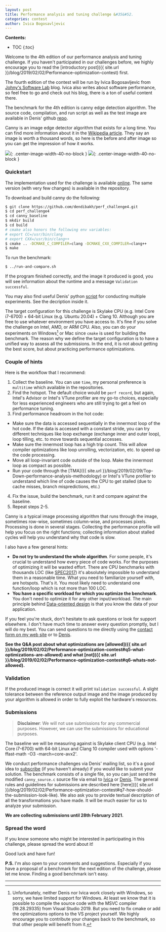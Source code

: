 ```yaml
---
layout: post
title: Performance analysis and tuning challenge &#35&#52.
categories: contest
author: Ivica Bogosavljevic
---
```


**Contents:**
* TOC
{:toc}

Welcome to the 4th edition of our performance analysis and tuning challenge. If you haven't participated in our challenges before, we highly encourage you to read the [introductory post]({{ site.url }}/blog/2019/02/02/Performance-optimization-contest) first. 

The fourth edition of the contest will be run by Ivica Bogosavljevic from [Johny's Software Lab](https://johnysswlab.com) blog. Ivica also writes about software performance, so feel free to go and check out his blog, there is a ton of useful content there.

The benchmark for the 4th edition is canny edge detection algorithm. The source code, compilation, and run script as well as the test image are available in Denis' github [repo](https://github.com/dendibakh/perf_challenge4).

Canny is an image edge detector algorithm that exists for a long time. You can find more information about it in the [Wikipedia article](https://en.wikipedia.org/wiki/Canny_edge_detector). They say an image is worth a thousand words, so here is the before and after image so you can get the impression of how it works.

![](/img/posts/PerfContent/4/221575-small.jpg){: .center-image-width-40-no-block } ![](/img/posts/PerfContent/4/22157-canny.png){: .center-image-width-40-no-block }

### Quickstart

The implementation used for the challenge is available [online](http://www.math.tau.ac.il/~turkel/notes/canny_source.c). The same version (with very few changes) is available in the repository.

To download and build canny do the following:
```bash
$ git clone https://github.com/dendibakh/perf_challenge4.git
$ cd perf_challenge4
$ cd canny_baseline
$ mkdir build
$ cd build
# cmake also honors the following env variables:
# export CC=/usr/bin/clang
# export CXX=/usr/bin/clang++
$ cmake .. -DCMAKE_C_COMPILER=clang -DCMAKE_CXX_COMPILER=clang++
$ make
```

To run the benchmark:
```bash
$ ../run-and-compare.sh
```

If the program finished correctly, and the image it produced is good, you will see information about the runtime and a message `Validation successful`.

You may also find useful Denis' python [script](https://github.com/dendibakh/perf_challenge4/blob/master/run.py) for conducting multiple experiments. See the decription inside it.

The target configuration for this challenge is Skylake CPU (e.g. Intel Core i7-6700) + 64-bit Linux (e.g. Ubuntu 20.04) + Clang 10. Although you are free to use whatever environment you have access to. It's fine if you solve the challenge on Intel, AMD, or ARM CPU. Also, you can do your experiments on Windows[^1] or Mac since `cmake` is used for building the benchmark. The reason why we define the target configuration is to have a unified way to assess all the submissions. In the end, it is not about getting the best score, but about practicing performance optimizations.

### Couple of hints

Here is the workflow that I recommend: 

1. Collect the baseline. You can use `time`, my personal preference is `multitime` which available in the repositories.
2. Find the hotspot. The default choice would be `perf record`, but again, Intel's Advisor or Intel's VTune profiler are my go-to choices, especially for less experienced engineers who are still trying to get a feel on performance tuning.
3. Find performance headroom in the hot code:
  * Make sure the data is accessed sequentially in the innermost loop of the hot code. If the data is accessed with a constant stride, you can try different techniques like loop exchange (exchange inner and outer loop), loop tilling, etc. to move towards sequential accesses.
  * Make sure the innermost loop has a high trip count. This will allow compiler optimizations like loop unrolling, vectorization, etc. to speed up the code processing.
  * Move all loop-invariant code outside of the loop. Make the innermost loop as compact as possible. 
  * Run your code through the [TMA]({{ site.url }}/blog/2019/02/09/Top-Down-performance-analysis-methodology) or Intel's VTune profiler to understand which line of code causes the CPU to get stalled (due to cache misses, branch mispredictions, etc.)
4. Fix the issue, build the benchmark, run it and compare against the baseline.
5. Repeat steps 2-5.

Canny is a typical image processing algorithm that runs through the image, sometimes row-wise, sometimes column-wise, and processes pixels. Processing is done in several stages. Collecting the performance profile will help you focus on the right functions; collecting information about stalled cycles will help you understand why that code is slow.

I also have a few general hints:
- **Do not try to understand the whole algorithm**. For some people, it's crucial to understand how every piece of code works. For the purposes of optimizing it will be wasted effort. There are CPU benchmarks with thousands LOC (like [SPEC2017](http://spec.org/cpu2017/)) it's absolutely impossible to understand them in a reasonable time. What you need to familiarize yourself with, are hotspots. That's it. You most likely need to understand one function/loop which is not more than 100 LOC.
- **You have a specific workload for which you optimize the benchmark**. You don't need to optimize it for any other input/workload. The main principle behind [Data-oriented design](https://en.wikipedia.org/wiki/Data-oriented_design) is that you know the data of your application.

If you feel you're stuck, don't hesitate to ask questions or look for support elsewhere. I don't have much time to answer every question promptly, but I will do my best. You can send questions to me directly using the [contact form on my web site](https://johnysswlab.com/contact/) or to [Denis](https://easyperf.net/contact/).

__See the Q&A post about what optimizations are [allowed]({{ site.url }}/blog/2019/02/02/Performance-optimization-contest#q5-what-optimizations-are-allowed) and what [not]({{ site.url }}/blog/2019/02/02/Performance-optimization-contest#q6-whats-not-allowed).__

### Validation

If the produced image is correct it will print `Validation successful`. A slight tolerance between the reference output image and the image produced by your algorithm is allowed in order to fully exploit the hardware's resources.

### Submissions

> __Disclaimer__: We will not use submissions for any commercial purposes. However, we can use the submissions for educational purposes.

The baseline we will be measuring against is Skylake client CPU (e.g. Intel Core i7-6700) with 64-bit Linux and Clang 10 compiler used with options '-ffast-math -O3 -march=core-avx2'.

We conduct performance challenges via Denis' mailing list, so it's a good idea to [subscribe](https://mailchi.mp/4eb73720aafe/easyperf) (if you haven't already) if you would like to submit your solution. The benchmark consists of a single file, so you can just send the modified `canny_source.c` source file via email to [Ivica](https://johnysswlab.com/contact/) or [Denis](https://easyperf.net/contact/). The general rules and guidelines for submissions are described here [here]({{ site.url }}/blog/2019/02/02/Performance-optimization-contest#q7-how-should-the-submission-look-like). We also ask you to provide textual description of all the transformations you have made. It will be much easier for us to analyze your submission. 

**We are collecting submissions until 28th February 2021.**

### Spread the word

If you know someone who might be interested in participating in this challenge, please spread the word about it!

Good luck and have fun!

__P.S.__ I'm also open to your comments and suggestions. Especially if you have a proposal of a benchmark for the next edition of the challenge, please let me know. Finding a good benchmark isn't easy.

---

[^1]: Unfortunately, neither Denis nor Ivica work closely with Windows, so sorry, we have limited support for Windows. At least we know that it is possible to compile the source code with the MSVC compiler (19.28.29335) from Visual Studio 2019. But you need to fix cmake or add the optimizations options to the VS project yourself. We highly encourage you to contribute your changes back to the benchmark, so that other people will benefit from it.
